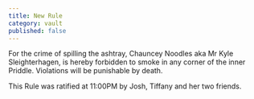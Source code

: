 ```yaml
---
title: New Rule
category: vault
published: false
---
```


For the crime of spilling the ashtray, Chauncey Noodles aka Mr Kyle
Sleighterhagen, is hereby forbidden to smoke in any corner of the inner
Priddle. Violations will be punishable by death.

This Rule was ratified at 11:00PM by Josh, Tiffany and her two friends.
